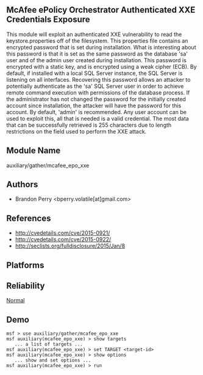 ## McAfee ePolicy Orchestrator Authenticated XXE Credentials Exposure

This module will exploit an authenticated XXE vulnerability 
to read the keystore.properties off of the filesystem. This 
properties file contains an encrypted password that is set 
during installation. What is interesting about this password 
is that it is set as the same password as the database 'sa' 
user and of the admin user created during installation. This 
password is encrypted with a static key, and is encrypted 
using a weak cipher (ECB). By default, if installed with a 
local SQL Server instance, the SQL Server is listening on 
all interfaces. Recovering this password allows an attacker 
to potentially authenticate as the 'sa' SQL Server user in 
order to achieve remote command execution with permissions 
of the database process. If the administrator has not 
changed the password for the initially created account since 
installation, the attacker will have the password for this 
account. By default, 'admin' is recommended. Any user 
account can be used to exploit this, all that is needed is a 
valid credential. The most data that can be successfully 
retrieved is 255 characters due to length restrictions on 
the field used to perform the XXE attack.


## Module Name
auxiliary/gather/mcafee_epo_xxe

## Authors
* Brandon Perry <bperry.volatile[at]gmail.com>


## References
* http://cvedetails.com/cve/2015-0921/
* http://cvedetails.com/cve/2015-0922/
* http://seclists.org/fulldisclosure/2015/Jan/8




## Platforms


## Reliability
[Normal](https://github.com/rapid7/metasploit-framework/wiki/Exploit-Ranking)

## Demo

```
msf > use auxiliary/gather/mcafee_epo_xxe
msf auxiliary(mcafee_epo_xxe) > show targets
   ... a list of targets ...
msf auxiliary(mcafee_epo_xxe) > set TARGET <target-id>
msf auxiliary(mcafee_epo_xxe) > show options
   ... show and set options ...
msf auxiliary(mcafee_epo_xxe) > run
```
    
    